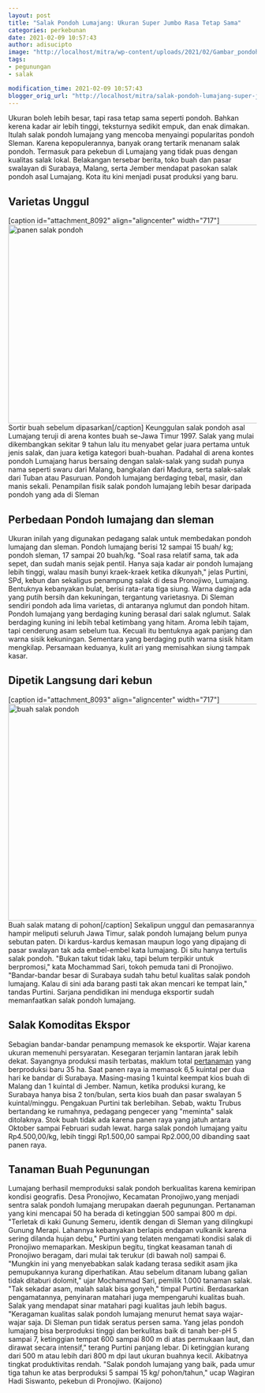 ```yaml
---
layout: post
title: "Salak Pondoh Lumajang: Ukuran Super Jumbo Rasa Tetap Sama"
categories: perkebunan
date: 2021-02-09 10:57:43
author: adisucipto
image: "http://localhost/mitra/wp-content/uploads/2021/02/Gambar_pondoh1_1024x695.jpg"
tags:
- pegunungan
- salak

modification_time: 2021-02-09 10:57:43
blogger_orig_url: "http://localhost/mitra/salak-pondoh-lumajang-super-jumbo.html"
---
```


Ukuran boleh lebih besar, tapi rasa tetap sama seperti pondoh. Bahkan kerena kadar air lebih tinggi, teksturnya sedikit empuk, dan enak dimakan. Itulah <span class="keyword _ngcontent-gsu-100" aria-hidden="false">salak pondoh lumajang</span> yang mencoba menyaingi popularitas pondoh Sleman.
Karena kepopulerannya, banyak orang tertarik menanam salak pondoh. Termasuk para pekebun di Lumajang yang tidak puas dengan kualitas salak lokal.
Belakangan tersebar berita, toko buah dan pasar swalayan di Surabaya, Malang, serta Jember mendapat pasokan salak pondoh asal Lumajang. Kota itu kini menjadi pusat produksi yang baru.
<h2 id="Pondoh">Varietas Unggul</h2>
[caption id="attachment_8092" align="aligncenter" width="717"]<a href="http://127.0.0.1/mitra/wp-content/uploads/2021/02/Gambar_salak_1024x576.jpg"><img class="wp-image-8092 size-full" src="http://127.0.0.1/mitra/wp-content/uploads/2021/02/Gambar_salak_1024x576.jpg" alt="panen salak pondoh" width="717" height="403" /></a> Sortir buah sebelum dipasarkan[/caption]
Keunggulan salak pondoh asal Lumajang teruji di arena kontes buah se-Jawa Timur 1997. Salak yang mulai dikembangkan sekitar 9 tahun lalu itu menyabet gelar juara pertama untuk jenis salak, dan juara ketiga kategori buah-buahan.
Padahal di arena kontes pondoh Lumajang harus bersaing dengan salak-salak yang sudah punya nama seperti swaru dari Malang, bangkalan dari Madura, serta salak-salak dari Tuban atau Pasuruan. Pondoh lumajang berdaging tebal, masir, dan manis sekali. Penampilan fisik <span class="keyword _ngcontent-gsu-100" aria-hidden="false">salak pondoh lumajang</span> lebih besar daripada pondoh yang ada di Sleman
<h2>Perbedaan Pondoh lumajang dan sleman</h2>
Ukuran inilah yang digunakan pedagang salak untuk membedakan pondoh lumajang dan sleman. Pondoh lumajang berisi 12 sampai 15 buah/ kg; pondoh sleman, 17 sampai 20 buah/kg. "Soal rasa relatif sama, tak ada sepet, dan sudah manis sejak pentil.
Hanya saja kadar air pondoh lumajang lebih tinggi, walau masih bunyi kraek-kraek ketika dikunyah," jelas Purtini, SPd, kebun dan sekaligus penampung salak di desa Pronojiwo, Lumajang. Bentuknya kebanyakan bulat, berisi rata-rata tiga siung. Warna daging ada yang putih bersih dan kekuningan, tergantung varietasnya.
Di Sleman sendiri pondoh ada lima varietas, di antaranya nglumut dan pondoh hitam. Pondoh lumajang yang berdaging kuning berasal dari salak nglumut. Salak berdaging kuning ini lebih tebal ketimbang yang hitam.
Aroma lebih tajam, tapi cenderung asam sebelum tua. Kecuali itu bentuknya agak panjang dan warna sisik kekuningan. Sementara yang berdaging putih warna sisik hitam mengkilap. Persamaan keduanya, kulit ari yang memisahkan siung tampak kasar.
<h2 id="Segar">Dipetik Langsung dari kebun</h2>
[caption id="attachment_8093" align="aligncenter" width="717"]<a href="http://127.0.0.1/mitra/wp-content/uploads/2021/02/Gambar_salak_pondoh_1024x629.jpg"><img class="wp-image-8093 size-full" src="http://127.0.0.1/mitra/wp-content/uploads/2021/02/Gambar_salak_pondoh_1024x629.jpg" alt="buah salak pondoh" width="717" height="440" /></a> Buah salak matang di pohon[/caption]
Sekalipun unggul dan pemasarannya hampir meliputi seluruh Jawa Timur, <span class="keyword _ngcontent-gsu-100" aria-hidden="false">salak pondoh lumajang</span> belum punya sebutan paten. Di kardus-kardus kemasan maupun logo yang dipajang di pasar swalayan tak ada embel-embel kata lumajang. Di situ hanya tertulis salak pondoh. "Bukan takut tidak laku, tapi belum terpikir untuk berpromosi," kata Mochammad Sari, tokoh pemuda tani di Pronojiwo.
"Bandar-bandar besar di Surabaya sudah tahu betul kualitas salak pondoh lumajang. Kalau di sini ada barang pasti tak akan mencari ke tempat lain," tandas Purtini. Sarjana pendidikan ini menduga eksportir sudah memanfaatkan salak pondoh lumajang.
<h2>Salak Komoditas Ekspor</h2>
Sebagian bandar-bandar penampung memasok ke eksportir. Wajar karena ukuran memenuhi persyaratan. Kesegaran terjamin lantaran jarak lebih dekat. Sayangnya produksi masih terbatas, maklum total <a class="wpil_keyword_link " title="pertanaman" href="http://127.0.0.1/mitra/pertanian" data-wpil-keyword-link="linked">pertanaman</a> yang berproduksi baru 35 ha.
Saat panen raya ia memasok 6,5 kuintal per dua hari ke bandar di Surabaya. Masing-masing 1 kuintal keempat kios buah di Malang dan 1 kuintal di Jember. Namun, ketika produksi kurang, ke Surabaya hanya bisa 2 ton/bulan, serta kios buah dan pasar swalayan 5 kuintal/minggu.
Pengakuan Purtini tak berlebihan. Sebab, waktu Trubus bertandang ke rumahnya, pedagang pengecer yang "meminta" salak ditolaknya. Stok buah tidak ada karena panen raya yang jatuh antara Oktober sampai Februari sudah lewat. harga salak pondoh lumajang yaitu Rp4.500,00/kg, lebih tinggi Rp1.500,00 sampai Rp2.000,00 dibanding saat panen raya.
<h2 id="Kebun">Tanaman Buah Pegunungan</h2>
Lumajang berhasil memproduksi salak pondoh berkualitas karena kemiripan kondisi geografis. Desa Pronojiwo, Kecamatan Pronojiwo,yang menjadi sentra salak pondoh lumajang merupakan daerah pegunungan.
Pertanaman yang kini mencapai 50 ha berada di ketinggian 500 sampai 800 m dpi. "Terletak di kaki Gunung Semeru, identik dengan di Sleman yang dilingkupi Gunung Merapi. Lahannya kebanyakan berlapis endapan vulkanik karena sering dilanda hujan debu," Purtini yang telaten mengamati kondisi salak di Pronojiwo memaparkan.
Meskipun begitu, tingkat keasaman tanah di Pronojiwo beragam, dari mulai tak terukur (di bawah nol) sampai 6. "Mungkin ini yang menyebabkan salak kadang terasa sedikit asam jika pemupukannya kurang diperhatikan. Atau sebelum ditanam lubang galian tidak ditaburi dolomit," ujar Mochammad Sari, pemilik 1.000 tanaman salak. "Tak sekadar asam, malah salak bisa gonyeh," timpal Purtini.
Berdasarkan pengamatannya, penyinaran matahari juga mempengaruhi kualitas buah. Salak yang mendapat sinar matahari pagi kualitas jauh lebih bagus.
"Keragaman kualitas <span class="keyword _ngcontent-gsu-100" aria-hidden="false">salak pondoh lumajang</span> menurut hemat saya wajar-wajar saja. Di Sleman pun tidak seratus persen sama. Yang jelas pondoh lumajang bisa berproduksi tinggi dan berkulitas baik di tanah ber-pH 5 sampai 7, ketinggian tempat 600 sampai 800 m di atas permukaan laut, dan dirawat secara intensif," terang Purtini panjang lebar.
Di ketinggian kurang dari 500 m atau lebih dari 800 m dpi laut ukuran buahnya kecil. Akibatnya tingkat produktivitas rendah. "Salak pondoh lumajang yang baik, pada umur tiga tahun ke atas berproduksi 5 sampai 15 kg/ pohon/tahun," ucap Wagiran Hadi Siswanto, pekebun di Pronojiwo. (Kaijono)
